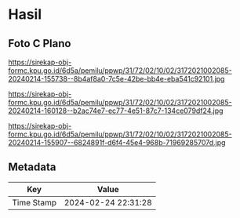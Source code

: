 # Hasil

## Foto C Plano

https://sirekap-obj-formc.kpu.go.id/6d5a/pemilu/ppwp/31/72/02/10/02/3172021002085-20240214-155738--8b4af8a0-7c5e-42be-bb4e-eba541c92101.jpg

https://sirekap-obj-formc.kpu.go.id/6d5a/pemilu/ppwp/31/72/02/10/02/3172021002085-20240214-160128--b2ac74e7-ec77-4e51-87c7-134ce079df24.jpg

https://sirekap-obj-formc.kpu.go.id/6d5a/pemilu/ppwp/31/72/02/10/02/3172021002085-20240214-155907--6824891f-d6f4-45e4-968b-71969285707d.jpg


## Metadata

| Key        | Value               |
| ---------- | ------------------- |
| Time Stamp | 2024-02-24 22:31:28 |



